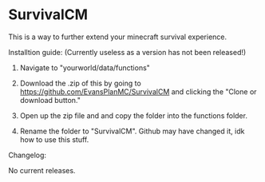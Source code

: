# SurvivalCM

This is a way to further extend your minecraft survival experience.

Installtion guide: (Currently useless as a version has not been released!)

1. Navigate to "yourworld/data/functions"

2. Download the .zip of this by going to https://github.com/EvansPlanMC/SurvivalCM and clicking the "Clone or download button."

3. Open up the zip file and and copy the folder into the functions folder.

4. Rename the folder to "SurvivalCM". Github may have changed it, idk how to use this stuff.


Changelog:

No current releases.

